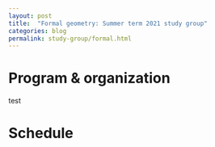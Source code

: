 ```yaml
---
layout: post
title:  "Formal geometry: Summer term 2021 study group"
categories: blog
permalink: study-group/formal.html
---
```




# Program & organization


test



# Schedule